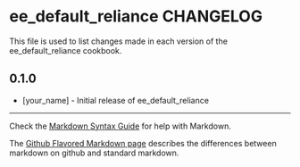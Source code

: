 ee_default_reliance CHANGELOG
=============================

This file is used to list changes made in each version of the ee_default_reliance cookbook.

0.1.0
-----
- [your_name] - Initial release of ee_default_reliance

- - -
Check the [Markdown Syntax Guide](http://daringfireball.net/projects/markdown/syntax) for help with Markdown.

The [Github Flavored Markdown page](http://github.github.com/github-flavored-markdown/) describes the differences between markdown on github and standard markdown.
